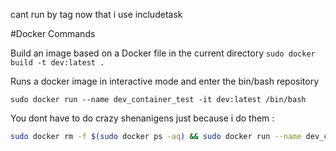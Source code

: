 
cant run by tag now that i use includetask 

#Docker Commands

Build an image based on a Docker file in the current directory
`sudo docker build -t dev:latest . `

Runs a docker image in interactive mode and enter the bin/bash repository

`sudo docker run --name dev_container_test -it dev:latest /bin/bash` 

You dont have to do crazy shenanigens just because i do them :

```bash 
sudo docker rm -f $(sudo docker ps -aq) && sudo docker run --name dev_container_test -it dev:latest /bin/bash
```

